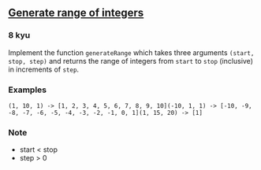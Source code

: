 <h2><a href=https://www.codewars.com/kata/55eca815d0d20962e1000106/train/csharp target="_blank">Generate range of integers</a></h2><h3>8 kyu</h3><p>Implement the function <code>generateRange</code> which takes three arguments <code>(start, stop, step)</code> and returns the range of integers from <code>start</code> to <code>stop</code> (inclusive) in increments of <code>step</code>.</p><h3 id="examples">Examples</h3><pre><code class="language-javascript">(<span class="cm-number">1</span>, <span class="cm-number">10</span>, <span class="cm-number">1</span>) <span class="cm-operator">-</span><span class="cm-operator">&gt;</span> [<span class="cm-number">1</span>, <span class="cm-number">2</span>, <span class="cm-number">3</span>, <span class="cm-number">4</span>, <span class="cm-number">5</span>, <span class="cm-number">6</span>, <span class="cm-number">7</span>, <span class="cm-number">8</span>, <span class="cm-number">9</span>, <span class="cm-number">10</span>](<span class="cm-operator">-</span><span class="cm-number">10</span>, <span class="cm-number">1</span>, <span class="cm-number">1</span>) <span class="cm-operator">-</span><span class="cm-operator">&gt;</span> [<span class="cm-operator">-</span><span class="cm-number">10</span>, <span class="cm-operator">-</span><span class="cm-number">9</span>, <span class="cm-operator">-</span><span class="cm-number">8</span>, <span class="cm-operator">-</span><span class="cm-number">7</span>, <span class="cm-operator">-</span><span class="cm-number">6</span>, <span class="cm-operator">-</span><span class="cm-number">5</span>, <span class="cm-operator">-</span><span class="cm-number">4</span>, <span class="cm-operator">-</span><span class="cm-number">3</span>, <span class="cm-operator">-</span><span class="cm-number">2</span>, <span class="cm-operator">-</span><span class="cm-number">1</span>, <span class="cm-number">0</span>, <span class="cm-number">1</span>](<span class="cm-number">1</span>, <span class="cm-number">15</span>, <span class="cm-number">20</span>) <span class="cm-operator">-</span><span class="cm-operator">&gt;</span> [<span class="cm-number">1</span>]</code></pre><h3 id="note">Note</h3><ul><li>start &lt; stop</li><li>step &gt; 0</li></ul>